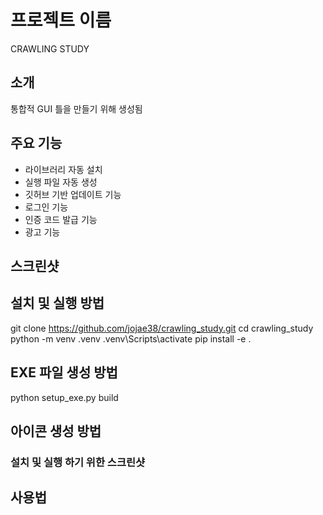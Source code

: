 # 프로젝트 이름
CRAWLING STUDY

## 소개
통합적 GUI 틀을 만들기 위해 생성됨

## 주요 기능
- 라이브러리 자동 설치
- 실행 파일 자동 생성
- 깃허브 기반 업데이트 기능
- 로그인 기능
- 인증 코드 발급 기능
- 광고 기능

## 스크린샷


## 설치 및 실행 방법
git clone https://github.com/jojae38/crawling_study.git
cd crawling_study
python -m venv .venv
.venv\Scripts\activate
pip install -e .

## EXE 파일 생성 방법
python setup_exe.py build

## 아이콘 생성 방법

### 설치 및 실행 하기 위한 스크린샷

## 사용법

